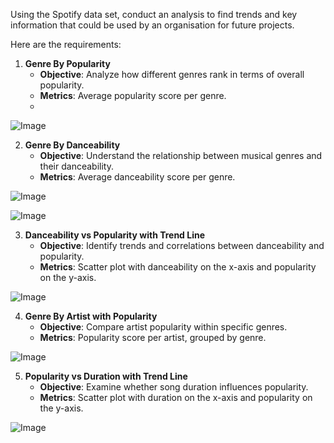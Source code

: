 Using the Spotify data set, conduct an analysis to find trends and key information that could be used by an organisation for future projects. 

Here are the requirements:

1. **Genre By Popularity**  
   - **Objective**: Analyze how different genres rank in terms of overall popularity.  
   - **Metrics**: Average popularity score per genre.
   - 
![Image](https://github.com/user-attachments/assets/9b467e6e-ff98-4915-8f94-2089731d2c46)  

2. **Genre By Danceability**  
   - **Objective**: Understand the relationship between musical genres and their danceability.  
   - **Metrics**: Average danceability score per genre.  

 ![Image](https://github.com/user-attachments/assets/f2898204-f9bf-4dc8-826a-88e905182b38)

 ![Image](https://github.com/user-attachments/assets/41c9563c-4dec-4b4e-8e57-a092b8d29a9c)

3. **Danceability vs Popularity with Trend Line**  
   - **Objective**: Identify trends and correlations between danceability and popularity.  
   - **Metrics**: Scatter plot with danceability on the x-axis and popularity on the y-axis.
  
![Image](https://github.com/user-attachments/assets/de040d61-c579-44c3-b6da-0d3415351f3c)
   

4. **Genre By Artist with Popularity**  
   - **Objective**: Compare artist popularity within specific genres.  
   - **Metrics**: Popularity score per artist, grouped by genre.

![Image](https://github.com/user-attachments/assets/aba53405-f50b-40d4-8910-da6e4eac355a)
   

5. **Popularity vs Duration with Trend Line**  
   - **Objective**: Examine whether song duration influences popularity.  
   - **Metrics**: Scatter plot with duration on the x-axis and popularity on the y-axis.
     
![Image](https://github.com/user-attachments/assets/68e0bd85-44eb-46d1-b091-3c4260524cbe)
  



